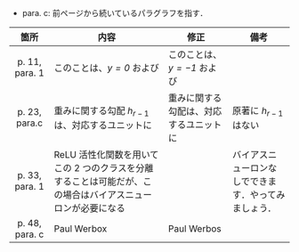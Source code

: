 * para. c: 前ページから続いているパラグラフを指す．

| 箇所          | 内容                                                        | 修正                             | 備考                         |
| :------------: | --------------------------------------------------------- | ------------------------------ | -------------------------- |
| p. 11, para. 1 | このことは、*$y=0$* および                                         | このことは、*$y=-1$* および             |                            |
| p. 23, para.c  | 重みに関する勾配 $h_{r-1}$ は、対応するユニットに                            | 重みに関する勾配は、対応するユニットに | 原著に $h_{r-1}$ はない          |
| p. 33, para. 1 | ReLU 活性化関数を用いてこの 2 つのクラスを分離することは可能だが、この場合はバイアスニューロンが必要になる |                                | バイアスニューロンなしでできます．やってみましょう． |
| p. 48, para. c | Paul Werbox                                               | Paul Werbos                               |                            |